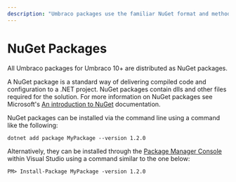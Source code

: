 ```yaml
---
description: "Umbraco packages use the familiar NuGet format and method of distribution."
---
```


# NuGet Packages

All Umbraco packages for Umbraco 10+ are distributed as NuGet packages.

A NuGet package is a standard way of delivering compiled code and configuration to a .NET project. NuGet packages contain dlls and other files required for the solution. For more information on NuGet packages see Microsoft's [An introduction to NuGet](https://docs.microsoft.com/en-us/nuget/what-is-nuget) documentation.

NuGet packages can be installed via the command line using a command like the following:

```none
dotnet add package MyPackage --version 1.2.0
```

Alternatively, they can be installed through the [Package Manager Console](https://docs.microsoft.com/en-us/nuget/consume-packages/install-use-packages-powershell) within Visual Studio using a command similar to the one below:

```none
PM> Install-Package MyPackage -version 1.2.0
```
